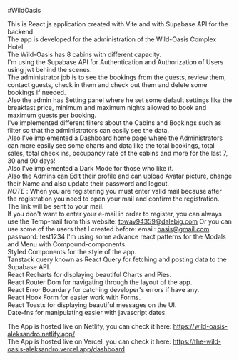 #WildOasis

This is React.js application created with Vite and with Supabase API for the backend.  
The app is developed for the administration of the Wild-Oasis Complex Hotel.  
The Wild-Oasis has 8 cabins with different capacity.  
I'm using the Supabase API for Authentication and Authorization of Users using jwt behind the scenes.  
The administrator job is to see the bookings from the guests, review them, contact guests, check in them and check out them and delete some bookings if needed.  
Also the admin has Setting panel where he set some default settings like the breakfast price, minimum and maximum nights allowed to book and maximum guests per booking.  
I've implemented different filters about the Cabins and Bookings such as filter so that the administrators can easily see the data.  
Also I've implemented a Dashboard home page where the Administrators can more easily see some charts and data like
the total bookings, total sales, total check ins, occupancy rate of the cabins and more for the last 7, 30 and 90 days!  
Also I've implemented a Dark Mode for those who like it.  
Also the Admins can Edit their profile and can upload Avatar picture, change their Name and also update their password and logout.  
_NOTE_ :
When you are registering you must enter valid mail because after the registration you need to open your mail and confirm the registration. The link will be sent to your mail.  
 If you don't want to enter your e-mail in order to register, you can always use the Temp-mail from this website: [towav94359@dalebig.com](https://temp-mail.org/)
Or you can use some of the users that I created before: email: oasis@gmail.com password: test1234
I'm using some advance react patterns for the Modals and Menu with Compound-components.  
Styled Components for the style of the app.  
Tanstack query known as React Query for fetching and posting data to the Supabase API.  
React Recharts for displaying beautiful Charts and Pies.  
React Router Dom for navigating through the layout of the app.  
React Error Boundary for catching developer's errors if have any.  
React Hook Form for easier work with Forms.  
React Toasts for displaying beautiful messages on the UI.  
Date-fns for manipulating easier with javascript dates.

The App is hosted live on Netlify, you can check it here: https://wild-oasis-aleksandro.netlify.app/  
The App is hosted live on Vercel, you can check it here: https://the-wild-oasis-aleksandro.vercel.app/dashboard
